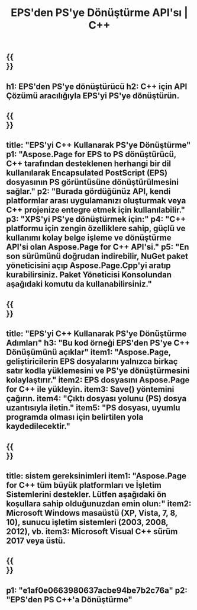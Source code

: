 ﻿---
translation: true
template: /_templates/_conversion-child-cpp.md
title: EPS'den PS'ye Dönüştürme API'sı | C++
url: /cpp/conversion/eps-to-ps/
description: Aspose.Page for C++ API çözümü tarafından sağlanan EPS'den PS'ye dönüştürme. Windows 32 bit, Windows 64 bit ve Linux 64 bit için C++ Runtime Environment'da çalışır.
informat: EPS
outformat: PS
otherformats: XPS PS
---

{{<section banner>}}
---
h1: EPS'den PS'ye dönüştürücü
h2: C++ için API Çözümü aracılığıyla EPS'yi PS'ye dönüştürün.
---

{{<section overview>}}
---
title: "EPS'yi C++ Kullanarak PS'ye Dönüştürme"
p1: "Aspose.Page for EPS to PS dönüştürücü, C++ tarafından desteklenen herhangi bir dil kullanılarak Encapsulated PostScript (EPS) dosyasının PS görüntüsüne dönüştürülmesini sağlar."
p2: "Burada gördüğünüz API, kendi platformlar arası uygulamanızı oluşturmak veya C++ projenize entegre etmek için kullanılabilir."
p3: "XPS'yi PS'ye dönüştürmek için:"
p4: "C++ platformu için zengin özelliklere sahip, güçlü ve kullanımı kolay belge işleme ve dönüştürme API'si olan Aspose.Page for C++ API'si."
p5: "En son sürümünü doğrudan indirebilir, NuGet paket yöneticisini açıp Aspose.Page.Cpp'yi aratıp kurabilirsiniz. Paket Yöneticisi Konsolundan aşağıdaki komutu da kullanabilirsiniz."
---

{{<section feature1>}}
---
title: "EPS'yi C++ Kullanarak PS'ye Dönüştürme Adımları"
h3: "Bu kod örneği EPS'den PS'ye C++ Dönüşümünü açıklar"
item1: "Aspose.Page, geliştiricilerin EPS dosyalarını yalnızca birkaç satır kodla yüklemesini ve PS'ye dönüştürmesini kolaylaştırır."
item2: EPS dosyasını Aspose.Page for C++ ile yükleyin.
item3: Save() yöntemini çağırın.
item4: "Çıktı dosyası yolunu (PS) dosya uzantısıyla iletin."
item5: "PS dosyası, uyumlu programda olması için belirtilen yola kaydedilecektir."
---

{{<section feature2>}}
---
title: sistem gereksinimleri
item1: "Aspose.Page for C++ tüm büyük platformları ve İşletim Sistemlerini destekler. Lütfen aşağıdaki ön koşullara sahip olduğunuzdan emin olun:"
item2: Microsoft Windows masaüstü (XP, Vista, 7, 8, 10), sunucu işletim sistemleri (2003, 2008, 2012), vb.
item3: Microsoft Visual C++ sürüm 2017 veya üstü.
---

{{<section gist>}}
---
p1: "e1af0e0663980637acbe94be7b2c76a"
p2: "EPS'den PS C++'a Dönüştürme"
---
